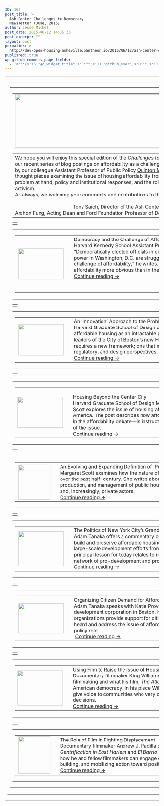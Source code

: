 ```yaml
---
ID: 160
post_title: >
  Ash Center Challenges to Democracy
  Newsletter (June, 2015)
author: Jesse Michel
post_date: 2015-06-12 14:35:33
post_excerpt: ""
layout: post
permalink: >
  http://dev-open-housing-asheville.pantheon.io/2015/06/12/ash-center-challenges-to-democracy-newsletter-june-2015/
published: true
wp_github_commits_page_fields:
  - 'a:3:{s:15:"gc_widget_title";s:0:"";s:11:"github_user";s:0:"";s:11:"github_repo";s:0:"";}'
---
```

<table border="0" width="100%" cellspacing="0" cellpadding="0">
<tbody class="">
<tr class="">
<td class="" align="center">
<table border="0" width="600" cellspacing="0" cellpadding="0">
<tbody class="">
<tr class="">
<td class="" align="left">
<table width="100%" cellspacing="0" cellpadding="0">
<tbody class="">
<tr class="">
<td class="" align="left">
<table width="100%" cellspacing="0" cellpadding="0">
<tbody class="">
<tr class="">
<td class="" align="left">
<div class=""><img id="6E69B774-2726-456E-A2EB-A5D70D2630AD" class="" src="https://s3.amazonaws.com/cdn.freshdesk.com/data/helpdesk/attachments/production/1024299308/original/logoscombinedwnewsletter_3.png?1434117826" alt="" width="825" height="174" /></div></td>
</tr>
</tbody>
</table>
<table width="100%" cellspacing="0" cellpadding="20">
<tbody class="">
<tr class="">
<td class="" align="left">
<div class="">
<div class="">
<div class="">We hope you will enjoy this special edition of the <i class="">Challenges to Democracy</i> newsletter in which we highlight our recent series of blog postings on affordability as a challenge to the health of American democracy. Edited by our colleague Assistant Professor of Public Policy <a class="" href="http://t.ymlp228.net/usebuavaeswqwapauubafaumjuu/click.php">Quinton Mayne</a>, the series includes commentaries and thought pieces examining the issue of housing affordability from a variety of angles. Themes include the problem at hand, policy and institutional responses, and the role of nonprofits and filmmakers in community activism.</div>
<div class=""></div>
</div>
<div class="">
<div class="">As always, we welcome your comments and contributions to the series and to our newsletter and blog.</div>
</div>
<div class=""></div>
<div class="" align="right">Sincerely,</div>
<div class="" align="right">Tony Saich, Director of the Ash Center and Daewoo Professor of International Affairs</div>
</div>
<div class="">Archon Fung, Acting Dean and Ford Foundation Professor of Democracy and Citizenship<i class=""><br class="" /></i></div></td>
</tr>
</tbody>
</table>
<table width="100%" cellspacing="0" cellpadding="0">
<tbody class="">
<tr class="">
<td class=""></td>
</tr>
</tbody>
</table>
<table width="100%" cellspacing="0" cellpadding="0">
<tbody class="">
<tr class="">
<td class="" align="left">
<table border="0" cellspacing="0" cellpadding="0">
<tbody class="">
<tr class="">
<td class="">
<div class=""></div>
<div class=""><img id="57EF286D-884D-4D65-A064-61AB71B24348" class="" src="https://s3.amazonaws.com/cdn.freshdesk.com/data/helpdesk/attachments/production/1024299313/original/bullhorn_1.jpg?1434117828" alt="" width="150" height="100" align="right" /></div></td>
<td class="" align="left"></td>
<td class="" align="left">
<div class=""></div>
<div class="">
<div class=""><span class=""><span class="">Democracy and the Challenge of Affordability: The Case of Housing</span></span></div>
<div class="">Harvard Kennedy School Assistant Professor Quinton Mayne kicks off the series. “Democratically elected officials in city halls, state capitols, and the corridors of power in Washington, D.C. are struggling to systematically respond to the challenge of affordability," he writes. “Nowhere is the democratic challenge of affordability more obvious than in the case of housing.” <br class="" /><a class="" href="http://t.ymlp228.net/usebeataeswqwarauubaiaumjuu/click.php" target="_blank">Continue reading →</a></div>
<br class="" /><span class=""><span class=""> </span></span></div></td>
</tr>
</tbody>
</table>
</td>
</tr>
</tbody>
</table>
<table width="100%" cellspacing="0" cellpadding="0">
<tbody class="">
<tr class="">
<td class=""></td>
</tr>
</tbody>
</table>
<table width="100%" cellspacing="0" cellpadding="0">
<tbody class="">
<tr class="">
<td class="" align="left">
<table border="0" cellspacing="0" cellpadding="0">
<tbody class="">
<tr class="">
<td class="">
<div class=""></div>
<div class=""><img id="A04AACB2-8DB8-41CE-8E32-B65D518B1338" class="" src="https://s3.amazonaws.com/cdn.freshdesk.com/data/helpdesk/attachments/production/1024299316/original/lightbulbs_1.jpg?1434117830" alt="" width="150" height="103" align="right" /></div></td>
<td class="" align="left"></td>
<td class="" align="left">
<div class=""></div>
<div class=""><span class=""><span class="">An ‘Innovation’ Approach to the Problem of Housing in Boston</span></span></div>
<div class="">Harvard Graduate School of Design doctoral candidate Adam Tanaka looks at affordable housing as an intractable political challenge. He interviews three leaders of the City of Boston’s new Housing Innovation Lab, who note that housing requires a new framework; one that moves beyond traditional technical, financial, regulatory, and design perspectives.<br class="" /><a class="" href="http://t.ymlp228.net/usebmaoaeswqwaxauubaoaumjuu/click.php">Continue reading →</a></div>
<div class=""></div></td>
</tr>
</tbody>
</table>
</td>
</tr>
</tbody>
</table>
<table width="100%" cellspacing="0" cellpadding="0">
<tbody class="">
<tr class="">
<td class=""></td>
</tr>
</tbody>
</table>
<table width="100%" cellspacing="0" cellpadding="0">
<tbody class="">
<tr class="">
<td class="" align="left">
<table border="0" cellspacing="0" cellpadding="0">
<tbody class="">
<tr class="">
<td class="">
<div class=""></div>
<div class=""><img id="1B5CEC96-12E6-4973-BAB9-C8C8B43D245D" class="" src="https://s3.amazonaws.com/cdn.freshdesk.com/data/helpdesk/attachments/production/1024299322/original/suburbs_1.jpg?1434117831" alt="" width="150" height="100" /></div></td>
<td class="" align="left"></td>
<td class="" align="left"><br class="" />
<div class=""><span class=""><span class="">Housing Beyond the Center City</span></span>
<div class="">Harvard Graduate School of Design Master in Urban Planning candidate Margaret Scott explores the issue of housing affordability through the lens of suburban America. The post describes how affordable housing in the suburbs—a blind spot in the affordability debate—is instructive for understanding the political dimensions of the issue.<br class="" /><a class="" href="http://t.ymlp228.net/usebjakaeswqwaaauubavaumjuu/click.php">Continue reading →</a></div>
</div>
<div class="">
<div class=""></div>
</div></td>
</tr>
</tbody>
</table>
</td>
</tr>
</tbody>
</table>
<table width="100%" cellspacing="0" cellpadding="0">
<tbody class="">
<tr class="">
<td class=""></td>
</tr>
</tbody>
</table>
<table width="100%" cellspacing="0" cellpadding="0">
<tbody class="">
<tr class="">
<td class="" align="left">
<table border="0" cellspacing="0" cellpadding="0">
<tbody class="">
<tr class="">
<td class="" align="left">
<div class=""></div>
<div class=""><img id="0D2EB2CC-BCD0-4083-8358-51190848988A" class="" src="https://s3.amazonaws.com/cdn.freshdesk.com/data/helpdesk/attachments/production/1024299334/original/cabrini_1.jpg?1434117833" alt="" width="105" height="113" align="right" /></div>
<div class=""></div></td>
<td class="" align="left"></td>
<td class="" align="left">
<div class=""></div>
<div class="">
<div class=""><span class=""><span class="">An Evolving and Expanding Definition of ‘Public’ Housing</span></span></div>
<div class="">Margaret Scott examines how the nature of public housing as an institution has evolved over the past half-century. She writes about important changes in the funding, production, and management of public housing involving multiple scales of government and, increasingly, private actors. <br class="" /><a class="" href="http://t.ymlp228.net/usebbakaeswqwagauubazaumjuu/click.php">Continue reading →</a></div>
<div class=""></div>
</div></td>
</tr>
</tbody>
</table>
</td>
</tr>
</tbody>
</table>
<table width="100%" cellspacing="0" cellpadding="0">
<tbody class="">
<tr class="">
<td class=""></td>
</tr>
</tbody>
</table>
<table width="100%" cellspacing="0" cellpadding="0">
<tbody class="">
<tr class="">
<td class="" align="left">
<table border="0" cellspacing="0" cellpadding="0">
<tbody class="">
<tr class="">
<td class="" align="left">
<div class=""></div>
<div class=""><img id="CB63D864-E7D6-4C11-92FB-FCDB94FC18DB" class="" src="https://s3.amazonaws.com/cdn.freshdesk.com/data/helpdesk/attachments/production/1024299337/original/StarrettCity_1.png?1434117835" alt="" width="150" height="113" align="right" /></div>
<div class=""></div></td>
<td class="" align="left"></td>
<td class="" align="left">
<div class="">
<div class=""></div>
<span class=""><span class="">The Politics of New York City’s Grand Vision</span></span>
<div class="">Adam Tanaka offers a commentary on Mayor Bill de Blasio’s ambitious plans to build and preserve affordable housing in New York City. Tanaka looks back to large-scale development efforts from the post-war era and finds that their principal lesson for today relates to mayoral leadership bringing together a network of pro-development and progressive actors and institutions. <br class="" /><a class="" href="http://t.ymlp228.net/usebhafaeswqwanauubaxaumjuu/click.php">Continue reading →</a></div>
<div class=""></div>
</div></td>
</tr>
</tbody>
</table>
</td>
</tr>
</tbody>
</table>
<table width="100%" cellspacing="0" cellpadding="0">
<tbody class="">
<tr class="">
<td class=""></td>
</tr>
</tbody>
</table>
<table width="100%" cellspacing="0" cellpadding="0">
<tbody class="">
<tr class="">
<td class="" align="left">
<table border="0" cellspacing="0" cellpadding="0">
<tbody class="">
<tr class="">
<td class="" align="left">
<div class=""></div>
<div class=""><img id="077BC67A-1BD1-447D-BD0F-322822AF59D2" class="" src="https://s3.amazonaws.com/cdn.freshdesk.com/data/helpdesk/attachments/production/1024299340/original/urbanedge4_2.jpg?1434117837" alt="" width="150" height="99" align="right" /></div>
<div class=""></div></td>
<td class="" align="left"></td>
<td class="" align="left">
<div class="">
<div class=""></div>
<span class=""><span class="">Organizing Citizen Demand for Affordable Housing</span></span>
<div class="">Adam Tanaka speaks with Katie Provencher of Urban Edge, a community development corporation in Boston. His interview underscores how intermediary organizations provide support for citizens to come together to make their voices heard and address the issue of affordable housing—playing a crucial political and policy role.</div>
<div class=""> <a class="" href="http://t.ymlp228.net/usebwaaaeswqwanauubacaumjuu/click.php">Continue reading →</a></div>
<div class=""></div>
</div></td>
</tr>
</tbody>
</table>
</td>
</tr>
</tbody>
</table>
<table width="100%" cellspacing="0" cellpadding="0">
<tbody class="">
<tr class="">
<td class=""></td>
</tr>
</tbody>
</table>
<table width="100%" cellspacing="0" cellpadding="0">
<tbody class="">
<tr class="">
<td class="" align="left">
<table border="0" cellspacing="0" cellpadding="0">
<tbody class="">
<tr class="">
<td class="" align="left">
<div class=""></div>
<div class=""><img id="06C42886-7EE5-4349-87C1-0386BC5709C0" class="" src="https://s3.amazonaws.com/cdn.freshdesk.com/data/helpdesk/attachments/production/1024299343/original/king3_3.jpg?1434117839" alt="" width="150" height="115" /></div></td>
<td class="" align="left"></td>
<td class="" align="left">
<div class="">
<div class="">
<div class=""></div>
<div class=""><span class=""><span class="">Using Film to Raise the Issue of Housing Affordability</span></span></div>
<div class="">Documentary filmmaker King Williams shares the issues that motivate his filmmaking and what his film, <i class="">The Atlanta Way</i>, can tell us about the health of American democracy. In his piece Williams describes his efforts as a filmmaker to give voice to communities who very often are the voiceless objects of urban policy decisions. <br class="" /><a class="" href="http://t.ymlp228.net/usebqalaeswqwaiauubafaumjuu/click.php">Continue reading →</a></div>
</div>
<div class=""></div>
</div></td>
</tr>
</tbody>
</table>
</td>
</tr>
</tbody>
</table>
<table width="100%" cellspacing="0" cellpadding="0">
<tbody class="">
<tr class="">
<td class=""></td>
</tr>
</tbody>
</table>
<table width="100%" cellspacing="0" cellpadding="0">
<tbody class="">
<tr class="">
<td class="" align="left">
<table border="0" cellspacing="0" cellpadding="0">
<tbody class="">
<tr class="">
<td class="" align="left">
<div class=""></div>
<div class=""><img id="6173D6B3-291B-4A3C-84B9-CF4BB129EB71" class="" src="https://s3.amazonaws.com/cdn.freshdesk.com/data/helpdesk/attachments/production/1024299346/original/elbarrio2_2.jpg?1434117841" alt="" width="105" height="123" align="right" /></div></td>
<td class="" align="left"></td>
<td class="" align="left">
<div class=""></div>
<div class=""><span class=""><span class="">The Role of Film in Fighting Displacement</span></span></div>
<div class="">
<div class="">Documentary filmmaker Andrew J. Padilla discusses his films <i class="">El Barrio Tours: Gentrification in East Harlem</i> and <i class="">El Barrio Tours: Gentrification USA</i>. Padilla reflects on how he and fellow filmmakers can engage communities in political awakening, coalition building, and mobilizing action toward positive change.</div>
<div class=""><a class="" href="http://t.ymlp228.net/usebyataeswqwafauubataumjuu/click.php">Continue reading →</a></div>
</div></td>
</tr>
</tbody>
</table>
</td>
</tr>
</tbody>
</table>
</td>
</tr>
</tbody>
</table>
</td>
</tr>
</tbody>
</table>
</td>
</tr>
</tbody>
</table>